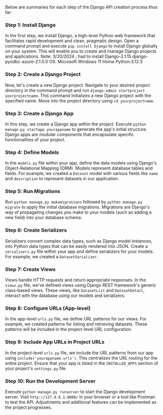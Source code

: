 Below are summaries for each step of the Django API creation process thus far:

### Step 1: Install Django

In the first step, we install Django, a high-level Python web framework that facilitates rapid development and clean, pragmatic design. Open a command prompt and execute `pip install Django` to install Django globally on your system. This will enable you to create and manage Django projects and applications.
Note: 3/20/2024 ; had to install Django-2.1.15 django-pyodbc-azure-2.1.0.0 OS: Microsoft Windows 11 Home Python:3.12.3

### Step 2: Create a Django Project

Now, let's create a new Django project. Navigate to your desired project directory in the command prompt and run `django-admin startproject yourprojectname`. This command initializes a new Django project with the specified name. Move into the project directory using `cd yourprojectname`.

### Step 3: Create a Django App

In this step, we create a Django app within the project. Execute `python manage.py startapp yourappname` to generate the app's initial structure. Django apps are modular components that encapsulate specific functionalities of your project.

### Step 4: Define Models

In the `models.py` file within your app, define the data models using Django's Object-Relational Mapping (ORM). Models represent database tables and fields. For example, we created a `Dataset` model with various fields like `name` and `description` to represent datasets in our application.

### Step 5: Run Migrations

Run `python manage.py makemigrations` followed by `python manage.py migrate` to apply the initial database migrations. Migrations are Django's way of propagating changes you make to your models (such as adding a new field) into your database schema.

### Step 6: Create Serializers

Serializers convert complex data types, such as Django model instances, into Python data types that can be easily rendered into JSON. Create a `serializers.py` file within your app and define serializers for your models. For example, we created a `DatasetSerializer`.

### Step 7: Create Views

Views handle HTTP requests and return appropriate responses. In the `views.py` file, we've defined views using Django REST framework's generic class-based views. These views, like `DatasetList` and `DatasetDetail`, interact with the database using our models and serializers.

### Step 8: Configure URLs (App-level)

In the app-level `urls.py` file, we define URL patterns for our views. For example, we created patterns for listing and retrieving datasets. These patterns will be included in the project-level URL configuration.

### Step 9: Include App URLs in Project URLs

In the project-level `urls.py` file, we include the URL patterns from our app using `include('yourappname.urls')`. This centralizes the URL routing for the entire project. Ensure that your app is listed in the `INSTALLED_APPS` section of your project's `settings.py` file.

### Step 10: Run the Development Server

Execute `python manage.py runserver` to start the Django development server. Visit `http://127.0.0.1:8000/` in your browser or a tool like Postman to test the API. Adjustments and additional features can be implemented as the project progresses.
